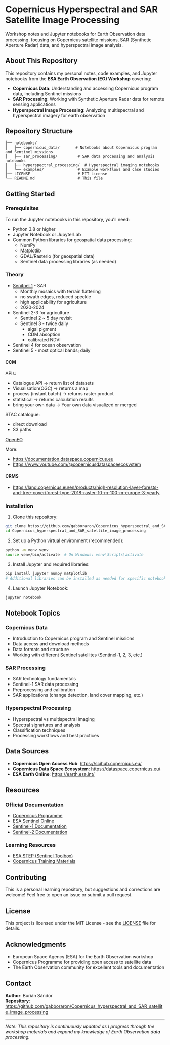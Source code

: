 # Copernicus Hyperspectral and SAR Satellite Image Processing

Workshop notes and Jupyter notebooks for Earth Observation data processing, focusing on Copernicus satellite missions, SAR (Synthetic Aperture Radar) data, and hyperspectral image analysis.

## About This Repository

This repository contains my personal notes, code examples, and Jupyter notebooks from the **ESA Earth Observation (EO) Workshop** covering:

- **Copernicus Data**: Understanding and accessing Copernicus program data, including Sentinel missions
- **SAR Processing**: Working with Synthetic Aperture Radar data for remote sensing applications
- **Hyperspectral Image Processing**: Analyzing multispectral and hyperspectral imagery for earth observation

## Repository Structure

```
├── notebooks/
│   ├── copernicus_data/       # Notebooks about Copernicus program and Sentinel missions
│   ├── sar_processing/         # SAR data processing and analysis notebooks
│   ├── hyperspectral_processing/  # Hyperspectral imaging notebooks
│   └── examples/               # Example workflows and case studies
├── LICENSE                     # MIT License
└── README.md                   # This file
```

## Getting Started

### Prerequisites

To run the Jupyter notebooks in this repository, you'll need:

- Python 3.8 or higher
- Jupyter Notebook or JupyterLab
- Common Python libraries for geospatial data processing:
  - NumPy
  - Matplotlib
  - GDAL/Rasterio (for geospatial data)
  - Sentinel data processing libraries (as needed)

### Theory
- [Senitnel 1](https://sentinels.copernicus.eu/copernicus/sentinel-1) - SAR
    - Monthly mosaics with terrain flattering
    - no swath edges, reduced speckle
    - high applicability for agriculture
    - 2020-2024
- Sentinel 2-3 for agriculture
  - Sentinel 2  ~ 5 day revisit
  - Sentinel 3  - twice daily
    - algal pigment
    - CDM absoption
    - calibrated NDVI 
- Sentinel 4 for ocean observation
- Sentinel 5 - most optical bands; daily

#### CCM
APIs:
+ Catalogue API -> return list of datasets
+ Visualisation(OGC) -> returns a map
+ process (instant batch) -> returns raster product
+ statistical -> returns calculation results
+ bring your own data -> Your own data visualized or merged

STAC catalogue:
- direct download
- S3 paths

[OpenEO](https://openeo.org/)

More:
- https://documentation.dataspace.copernicus.eu
- https://www.youtube.com/@copernicusdataspaceecosystem

#### CRMS
- https://land.copernicus.eu/en/products/high-resolution-layer-forests-and-tree-cover/forest-type-2018-raster-10-m-100-m-europe-3-yearly

### Installation

1. Clone this repository:
```bash
git clone https://github.com/gabboraron/Copernicus_hyperspectral_and_SAR_satellite_image_processing.git
cd Copernicus_hyperspectral_and_SAR_satellite_image_processing
```

2. Set up a Python virtual environment (recommended):
```bash
python -m venv venv
source venv/bin/activate  # On Windows: venv\Scripts\activate
```

3. Install Jupyter and required libraries:
```bash
pip install jupyter numpy matplotlib
# Additional libraries can be installed as needed for specific notebooks
```

4. Launch Jupyter Notebook:
```bash
jupyter notebook
```

## Notebook Topics

### Copernicus Data
- Introduction to Copernicus program and Sentinel missions
- Data access and download methods
- Data formats and structure
- Working with different Sentinel satellites (Sentinel-1, 2, 3, etc.)

### SAR Processing
- SAR technology fundamentals
- Sentinel-1 SAR data processing
- Preprocessing and calibration
- SAR applications (change detection, land cover mapping, etc.)

### Hyperspectral Processing
- Hyperspectral vs multispectral imaging
- Spectral signatures and analysis
- Classification techniques
- Processing workflows and best practices

## Data Sources

- **Copernicus Open Access Hub**: https://scihub.copernicus.eu/
- **Copernicus Data Space Ecosystem**: https://dataspace.copernicus.eu/
- **ESA Earth Online**: https://earth.esa.int/

## Resources

### Official Documentation
- [Copernicus Programme](https://www.copernicus.eu/)
- [ESA Sentinel Online](https://sentinels.copernicus.eu/)
- [Sentinel-1 Documentation](https://sentinels.copernicus.eu/web/sentinel/missions/sentinel-1)
- [Sentinel-2 Documentation](https://sentinels.copernicus.eu/web/sentinel/missions/sentinel-2)

### Learning Resources
- [ESA STEP (Sentinel Toolbox)](http://step.esa.int/)
- [Copernicus Training Materials](https://www.copernicus.eu/en/opportunities/education/training-materials)

## Contributing

This is a personal learning repository, but suggestions and corrections are welcome! Feel free to open an issue or submit a pull request.

## License

This project is licensed under the MIT License - see the [LICENSE](LICENSE) file for details.

## Acknowledgments

- European Space Agency (ESA) for the Earth Observation workshop
- Copernicus Programme for providing open access to satellite data
- The Earth Observation community for excellent tools and documentation

## Contact

**Author**: Burián Sándor  
**Repository**: https://github.com/gabboraron/Copernicus_hyperspectral_and_SAR_satellite_image_processing

---

*Note: This repository is continuously updated as I progress through the workshop materials and expand my knowledge of Earth Observation data processing.*
